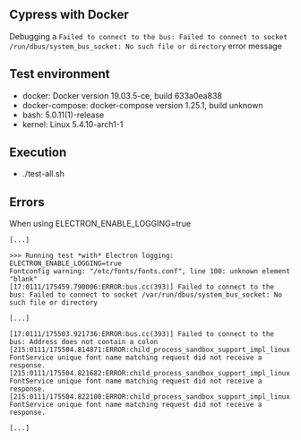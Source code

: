 ## Cypress with Docker

Debugging a `Failed to connect to the bus: Failed to connect to socket /run/dbus/system_bus_socket: No such file or directory` error message

## Test environment

* docker: Docker version 19.03.5-ce, build 633a0ea838
* docker-compose: docker-compose version 1.25.1, build unknown
* bash: 5.0.11(1)-release
* kernel: Linux 5.4.10-arch1-1

## Execution

* ./test-all.sh

## Errors

When using ELECTRON_ENABLE_LOGGING=true

````
[...]

>>> Running test *with* Electron logging:  ELECTRON_ENABLE_LOGGING=true
Fontconfig warning: "/etc/fonts/fonts.conf", line 100: unknown element "blank"
[17:0111/175459.790006:ERROR:bus.cc(393)] Failed to connect to the bus: Failed to connect to socket /var/run/dbus/system_bus_socket: No such file or directory

[...]

[17:0111/175503.921736:ERROR:bus.cc(393)] Failed to connect to the bus: Address does not contain a colon
[215:0111/175504.814871:ERROR:child_process_sandbox_support_impl_linux.cc(81)] FontService unique font name matching request did not receive a response.
[215:0111/175504.821682:ERROR:child_process_sandbox_support_impl_linux.cc(81)] FontService unique font name matching request did not receive a response.
[215:0111/175504.822100:ERROR:child_process_sandbox_support_impl_linux.cc(81)] FontService unique font name matching request did not receive a response.

[...]
````